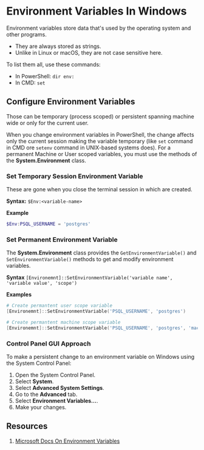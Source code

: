 # Environment Variables In Windows

Environment variables store data that's used by the operating system and other programs.

* They are always stored as strings.
* Unlike in Linux or macOS, they are not case sensitive here.

To list them all, use these commands:
* In PowerShell: `dir env:`
* In CMD: `set`
## Configure Environment Variables

Those can be temporary (process scoped) or persistent spanning machine wide or only for the current user.

When you change environment variables in PowerShell, the change affects only the current session making the variable temporary (like `set` command in CMD ore `setenv` command in UNIX-based systems does). For a permanent Machine or User scoped variables, you must use the methods of the **System.Environment** class.

### Set Temporary Session Environment Variable

These are gone when you close the terminal session in which are created.

**Syntax:** `$Env:<variable-name>`

**Example**
```powershell
$Env:PSQL_USERNAME = 'postgres'
```

### Set Permanent Environment Variable

The **System.Environment** class provides the `GetEnvironmentVariable()` and `SetEnvironmentVariable()` methods to get and modify environment variables.

**Syntax**
`[Environemnt]::SetEnvironmentVariable('variable name', 'variable value', 'scope')`

**Examples**

```powershell
# Create permantent user scope variable
[Environemnt]::SetEnvironmentVariable('PSQL_USERNAME', 'postgres')

# Create permantent machine scope variable
[Environemnt]::SetEnvironmentVariable('PSQL_USERNAME', 'postgres', 'machine')
```


### Control Panel GUI Approach

To make a persistent change to an environment variable on Windows using the System Control Panel:

1. Open the System Control Panel.
2. Select **System**.
3. Select **Advanced System Settings**.
4. Go to the **Advanced** tab.
5. Select **Environment Variables...**.
6. Make your changes.

## Resources

1. [Microsoft Docs On Environment Variables](https://learn.microsoft.com/en-us/powershell/module/microsoft.powershell.core/about/about_environment_variables?view=powershell-7.4)
